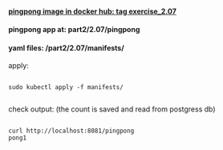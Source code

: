 #### [pingpong image in docker hub: tag exercise_2.07](https://hub.docker.com/r/lnsth/pingpong)


#### pingpong app at: part2/2.07/pingpong

#### yaml files: /part2/2.07/manifests/



apply:

```

sudo kubectl apply -f manifests/


```



check output: (the count is saved and read from postgress db)
```

curl http://localhost:8081/pingpong
pong1

```